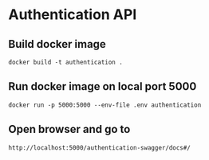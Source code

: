 # Authentication API

## Build docker image
```docker build -t authentication . ```

## Run docker image on local port 5000
```docker run -p 5000:5000 --env-file .env authentication```

## Open browser and go to
```http://localhost:5000/authentication-swagger/docs#/```